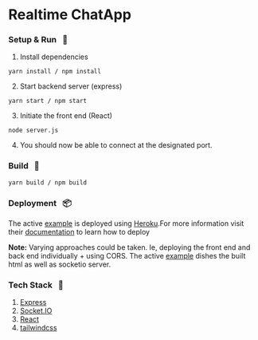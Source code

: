 # Realtime ChatApp

### Setup & Run &nbsp; :car:

1. Install dependencies

```
yarn install / npm install
```

2.  Start backend server (express)

```
yarn start / npm start
```

3. Initiate the front end (React)

```
node server.js
```

4. You should now be able to connect at the designated port.

### Build &nbsp; :hammer:

```
yarn build / npm build
```

### Deployment &nbsp; :package:

The active [example](https://instant-chatapp-react-socketio.herokuapp.com/) is deployed using [Heroku](https://www.heroku.com/).For more information visit their [documentation](https://devcenter.heroku.com/categories/deployment) to learn how to deploy

**Note:** Varying approaches could be taken. Ie, deploying the front end and back end individually + using CORS. The active [example](https://instant-chatapp-react-socketio.herokuapp.com/) dishes the built html as well as socketio server.

### Tech Stack &nbsp; :toolbox:

1. [Express](https://expressjs.com/)
2. [Socket.IO](https://socket.io/)
3. [React](https://reactjs.org/)
4. [tailwindcss](https://tailwindcss.com/)
